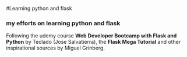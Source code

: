 #Learning python and flask
### my efforts on learning python and flask

Following the udemy course __Web Developer Bootcamp with Flask and Python__ by Teclado (Jose Salvatierra), the __Flask Mega Tutorial__ and other inspirational sources by Miguel Grinberg.